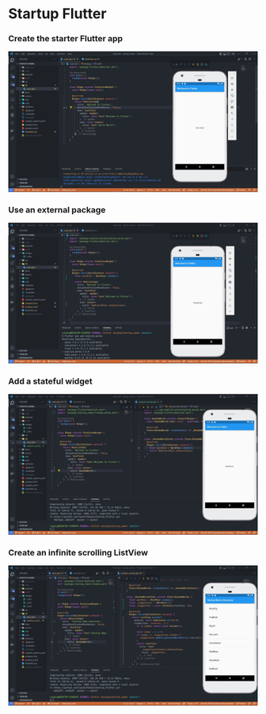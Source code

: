 # Startup Flutter
### Create the starter Flutter app

![](images/1.JPG)

### Use an external package

![](images/2.JPG)

### Add a stateful widget

![](images/3.JPG)

### Create an infinite scrolling ListView

![](images/4.JPG)